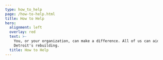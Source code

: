 ```yaml
---
type: how_to_help
page: /how-to-help.html
title: How to Help
hero:
  alignment: left
  overlay: red
  text: >-
    You, or your organization, can make a difference. All of us can aid in
    Detroit's rebuilding.
  title: How to Help
---
```


